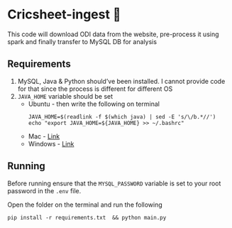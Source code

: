# Cricsheet-ingest 🏏

This code will download ODI data from the website, pre-process it using spark and finally transfer to MySQL DB for analysis

## Requirements

1. MySQL, Java & Python should’ve been installed. I cannot provide code for that since the process is different for different OS
2. `JAVA_HOME` variable should be set
    - Ubuntu - then write the following on terminal
      ```
      JAVA_HOME=$(readlink -f $(which java) | sed -E 's/\/b.*//')
      echo "export JAVA_HOME=${JAVA_HOME} >> ~/.bashrc"
      ```
    - Mac - [Link](https://stackoverflow.com/questions/22842743/how-to-set-java-home-environment-variable-on-mac-os-x-10-9)
    - Windows - [Link](https://confluence.atlassian.com/doc/setting-the-java_home-variable-in-windows-8895.html)


## Running
Before running ensure that the `MYSQL_PASSWORD` variable is set to your root password in the `.env` file.

Open the folder on the terminal and run the following
```
pip install -r requirements.txt  && python main.py
```
